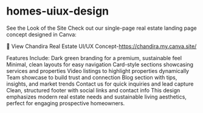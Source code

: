# homes-uiux-design

See the Look of the Site
Check out our single-page real estate landing page concept designed in Canva:

🔗 View Chandira Real Estate UI/UX Concept-https://chandira.my.canva.site/

Features Include:
Dark green branding for a premium, sustainable feel
Minimal, clean layouts for easy navigation
Card-style sections showcasing services and properties
Video listings to highlight properties dynamically
Team showcase to build trust and connection
Blog section with tips, insights, and market trends
Contact us for quick inquiries and lead capture
Clean, structured footer with social links and contact info
This design emphasizes modern real estate needs and sustainable living aesthetics, perfect for engaging prospective homeowners.
